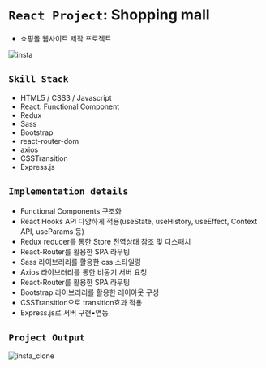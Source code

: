 # `React Project`: Shopping mall
* 쇼핑몰 웹사이트 제작 프로젝트


![insta](https://user-images.githubusercontent.com/71425369/118142835-b6f22e00-b445-11eb-8cf0-f89045dc7f0c.PNG)

## `Skill Stack`

* HTML5 / CSS3 / Javascript
* React: Functional Component
* Redux
* Sass
* Bootstrap
* react-router-dom
* axios
* CSSTransition
* Express.js

## `Implementation details`

* Functional Components 구조화
* React Hooks API 다양하게 적용(useState, useHistory, useEffect, Context API, useParams 등)
* Redux reducer를 통한 Store 전역상태 참조 및 디스패치 
* React-Router를 활용한 SPA 라우팅
* Sass 라이브러리를 활용한 css 스타일링
* Axios 라이브러리를 통한 비동기 서버 요청
* React-Router를 활용한 SPA 라우팅
* Bootstrap 라이브러리를 활용한 레이아웃 구성
* CSSTransition으로 transition효과 적용
* Express.js로 서버 구현▪연동

## `Project Output`

![insta_clone](https://user-images.githubusercontent.com/71425369/118155985-cb3d2780-b453-11eb-86a7-6b654ea28084.gif)


